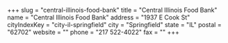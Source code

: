 +++
slug = "central-illinois-food-bank"
title = "Central Illinois Food Bank"
name = "Central Illinois Food Bank"
address = "1937 E Cook St"
cityIndexKey = "city-il-springfield"
city = "Springfield"
state = "IL"
postal = "62702"
website = ""
phone = "217 522-4022"
fax = ""
+++
